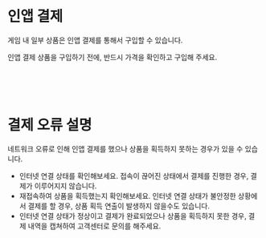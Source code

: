 # 인앱 결제

 게임 내 일부 상품은 인앱 결제를 통해서 구입할 수 있습니다.

인앱 결제 상품을 구입하기 전에, 반드시 가격을 확인하고 구입해 주세요.

<br>

<br>

<br>

# 결제 오류 설명

 네트워크 오류로 인해 인앱 결제를 했으나 상품을 획득하지 못하는 경우가 있을 수 있습니다.

- 인터넷 연결 상태를 확인해보세요. 접속이 끊어진 상태에서 결제를 진행한 경우, 결제가 이루어지지 않습니다.
- 재접속하여 상품을 획득했는지 확인해보세요. 인터넷 연결 상태가 불안정한 상황에서 결제를 할 경우, 상품 획득 연출이 발생하지 않을수도 있습니다.
- 인터넷 연결 상태가 정상이고 결제가 완료되었으나 상품을 획득하지 못한 경우, 결제 내역을 캡쳐하여 고객센터로 문의를 해주세요.